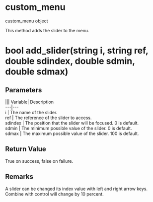 # custom_menu

custom_menu object

  


This method adds the slider to the menu.

# bool add_slider(string i, string ref, double sdindex, double sdmin, double sdmax)

## Parameters

||| Variable| Description  
---|---  
i | The name of the slider.  
ref | The reference of the slider to access.  
sdindex | The position that the slider will be focused. 0 is default.  
sdmin | The minimum possible value of the slider. 0 is default.  
sdmax | The maximum possible value of the slider. 100 is default.  
  
## Return Value

True on success, false on failure.

## Remarks

A slider can be changed its index value with left and right arrow keys. Combine with control will change by 10 percent.
